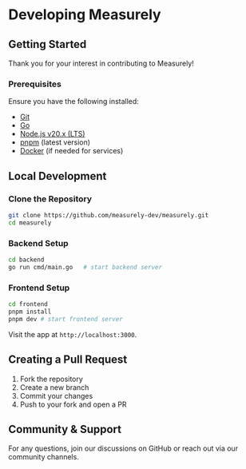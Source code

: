 # Developing Measurely

## Getting Started

Thank you for your interest in contributing to Measurely!

### Prerequisites

Ensure you have the following installed:
- [Git](https://git-scm.com/)
- [Go](https://go.dev/)
- [Node.js v20.x (LTS)](https://nodejs.org/)
- [pnpm](https://pnpm.io/) (latest version)
- [Docker](https://docs.docker.com/get-docker/) (if needed for services)

## Local Development

### Clone the Repository

```sh
git clone https://github.com/measurely-dev/measurely.git
cd measurely
```

### Backend Setup

```sh
cd backend
go run cmd/main.go   # start backend server
```

### Frontend Setup

```sh
cd frontend
pnpm install
pnpm dev # start frontend server
```

Visit the app at `http://localhost:3000`.

## Creating a Pull Request

1. Fork the repository
2. Create a new branch
3. Commit your changes
4. Push to your fork and open a PR

## Community & Support

For any questions, join our discussions on GitHub or reach out via our community channels.

